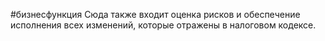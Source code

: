 #бизнесфункция 
Сюда также входит оценка рисков и обеспечение исполнения всех изменений, которые отражены в налоговом кодексе.